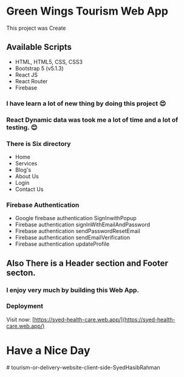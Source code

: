 # Green Wings Tourism Web App

This project was Create 

## Available Scripts

* HTML, HTML5, CSS, CSS3
* Bootstrap 5 (v5.1.3)
* React JS
* React Router
* Firebase

### I have learn a lot of new thing by doing this project :heart_eyes:

### React Dynamic data was took me a lot of time and a lot of testing. :blush: 

### There is Six directory 
 * Home
 * Services
 * Blog's
 * About Us
 * Login
 * Contact Us


 ### Firebase Authentication
 * Google firebase authentication SignInwithPopup
 * Firebase authentication signInWithEmailAndPassword
 * Firebase authentication sendPasswordResetEmail
 * Firebase authentication sendEmailVerification
 * Firebase authentication updateProfile


## Also There is a Header section and Footer secton.

### I enjoy very much by building this Web App.

 





### Deployment 

Visit now: [https://syed-health-care.web.app/](https://syed-health-care.web.app/)
 # Have a Nice Day

 #   t o u r i s m - o r - d e l i v e r y - w e b s i t e - c l i e n t - s i d e - S y e d H a s i b R a h m a n  
 
